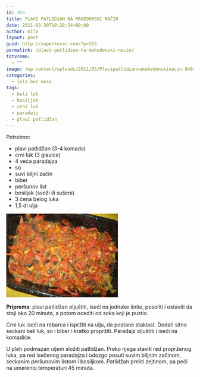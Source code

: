 ```yaml
---
id: 355
title: PLAVI PATLIDžAN NA MAKEDONSKI NAČIN
date: 2011-03-30T10:28:54+00:00
author: mila
layout: post
guid: http://superkuvar.com/?p=355
permalink: /plavi-patlidzan-na-makedonski-nacin/
totvreme:
  - ""
image: /wp-content/uploads/2011/03/Plavipatlidzannamakedonskinacin-940x198.jpg
categories:
  - jela bez mesa
tags:
  - beli luk
  - bosiljak
  - crni luk
  - paradajz
  - plavi patlidžan
---
```

Potrebno:

  * plavi patlidžan (3-4 komada)
  * crni luk (3 glavice)
  * 4 veća paradajza
  * so
  * suvi biljni začin
  * biber
  * peršunov list
  * bosiljak (sveži ili sušeni)
  * 3 čena belog luka
  * 1,5 dl ulja

<img class="alignnone size-medium wp-image-3812" title="Plavipatlidzannamakedonskinacin" src="/wp-content/uploads/2011/03/Plavipatlidzannamakedonskinacin-300x225.jpg" alt="" width="300" height="225" /> 

**Priprema**: plavi patlidžan oljuštiti, iseći na jednake šnite, posoliti i ostaviti da stoji oko 20 minuta, a potom ocediti od soka koji je pustio.

Crni luk iseći na rebarca i ispržiti na ulju, da postane staklast. Dodati sitno seckani beli luk, so i biber i kratko propržiti. Paradajz oljuštiti i iseći na komadiće.

U pleh podmazan uljem složiti patlidžan. Preko njega staviti red proprženog luka, pa red isečenog paradajza i odozgo posuti suvim biljnim začinom, seckanim peršunovim listom i bosiljkom. Patlidžan preliti zejtinom, pa peći na umerenoj temperaturi 45 minuta.